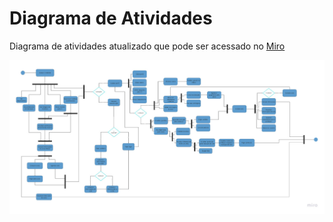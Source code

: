 # Diagrama de Atividades

Diagrama de atividades atualizado que pode ser acessado no [Miro](https://miro.com/app/board/o9J_ktAvEX0=/?moveToWidget=3074457356693224425&cot=14)

![](../archive/diagrama-atividade.jpg)